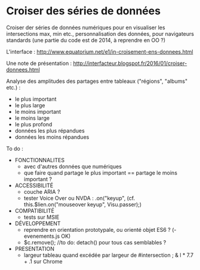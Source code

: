 Croiser des séries de données
==================


Croiser der séries de données numériques pour en visualiser les intersections max, min etc., personnalisation des données, pour navigateurs standards (une partie du code est de 2014, à reprendre en OO ?)

L'interface : http://www.equatorium.net/e1/in-croisement-ens-donnees.html

Une note de présentation : http://interfacteur.blogspot.fr/2016/01/croiser-donnees.html

 Analyse des amplitudes des partages entre tableaux ("régions", "albums" etc.) :
* le plus important
* le plus large
* le moins important
* le moins large
* le plus profond
* données les plus répandues
* données les moins répandues

To do :
* FONCTIONNALITES
	- avec d'autres données que numériques
	- que faire quand partage le plus important == partage le moins important ?
* ACCESSIBILITÉ
	- couche ARIA ?
	- tester Voice Over ou NVDA : .on("keyup", (cf. this.$lien.on("mouseover keyup", Visu.passer);)
* COMPATIBILITÉ
	- tests sur MSIE
* DÉVELOPPEMENT
	- reprendre en orientation prototypale, ou orienté objet ES6 ? (- evenements.js OK)
	- $c.remove(); //to do: detach() pour tous cas semblables ?
* PRESENTATION
	- largeur tableau quand excédée par largeur de #intersection ; &  l * 7.7 + .1 sur Chrome